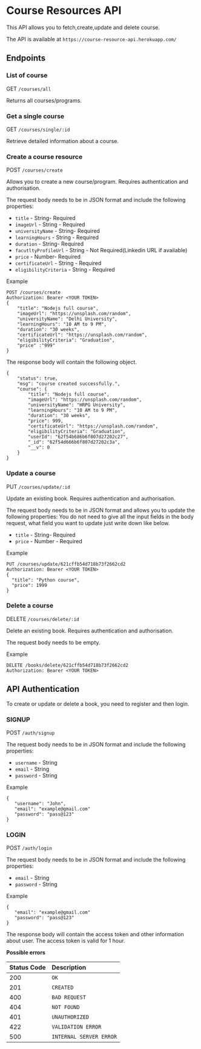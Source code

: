 # Course Resources API

This API allows you to fetch,create,update and delete course.

The API is available at `https://course-resource-api.herokuapp.com/`

## Endpoints

### List of course

GET `/courses/all`

Returns all courses/programs.

### Get a single course

GET `/courses/single/:id`

Retrieve detailed information about a course.

### Create a course resource

POST `/courses/create`

Allows you to create a new course/program. Requires authentication and authorisation.

The request body needs to be in JSON format and include the following properties:

-   `title` - String- Required
-   `imageUrl` - String - Required
-   `universityName` - String- Required
-   `learningHours` - String - Required
-   `duration` - String- Required
-   `facutltyProfileUrl` - String - Not Required(Linkedin URL if available)
-   `price` - Number- Required
-   `certificateUrl` - String - Required
-   `eligibilityCriteria` - String - Required

Example

```
POST /courses/create
Authorization: Bearer <YOUR TOKEN>
{
    "title": "Nodejs full course",
    "imageUrl": "https://unsplash.com/random",
    "universityName": "Delhi University",
    "learningHours": "10 AM to 9 PM",
    "duration": "30 weeks",
    "certificateUrl": "https://unsplash.com/random",
    "eligibilityCriteria": "Graduation",
    "price" :"999"
}
```

The response body will contain the following object.

```
{
    "status": true,
    "msg": "course created successfully.",
    "course": {
        "title": "Nodejs full course",
        "imageUrl": "https://unsplash.com/random",
        "universityName": "HRPG University",
        "learningHours": "10 AM to 9 PM",
        "duration": "30 weeks",
        "price": 999,
        "certificateUrl": "https://unsplash.com/random",
        "eligibilityCriteria": "Graduation",
        "userId": "62f54b686b6f807d27202c27",
        "_id": "62f54d666b6f807d27202c3a",
        "__v": 0
    }
}
```

### Update a course

PUT `/courses/update/:id`

Update an existing book. Requires authentication and authorisation.

The request body needs to be in JSON format and allows you to update the following properties:
You do not need to give all the input fields in the body request, what field you want to update just write down like below.

-   `title` - String- Required
-   `price` - Number - Required

Example

```
PUT /courses/update/621cffb54d718b73f2662cd2
Authorization: Bearer <YOUR TOKEN>
{
  "title": "Python course",
  "price": 1999
}
```

### Delete a course

DELETE `/courses/delete/:id`

Delete an existing book. Requires authentication and authorisation.

The request body needs to be empty.

Example

```
DELETE /books/delete/621cffb54d718b73f2662cd2
Authorization: Bearer <YOUR TOKEN>
```

## API Authentication

To create or update or delete a book, you need to register and then login.

### SIGNUP

POST `/auth/signup`

The request body needs to be in JSON format and include the following properties:

-   `username` - String
-   `email` - String
-   `password` - String

Example

```
{
   "username": "John",
   "email": "example@gmail.com"
   "password": "pass@123"
}
```

### LOGIN

POST `/auth/login`

The request body needs to be in JSON format and include the following properties:

-   `email` - String
-   `password` - String

Example

```
{
   "email": "example@gmail.com"
   "password": "pass@123"
}
```

The response body will contain the access token and other information about user. The access token is valid for 1 hour.

**Possible errors**

| Status Code | Description             |
| :---------- | :---------------------- |
| 200         | `OK`                    |
| 201         | `CREATED`               |
| 400         | `BAD REQUEST`           |
| 404         | `NOT FOUND`             |
| 401         | `UNAUTHORIZED`          |
| 422         | `VALIDATION ERROR`      |
| 500         | `INTERNAL SERVER ERROR` |
